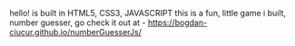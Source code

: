 hello!
is built in HTML5, CSS3, JAVASCRIPT
this is a fun, little game i built, number guesser, go check it out at - https://bogdan-ciucur.github.io/numberGuesserJs/
